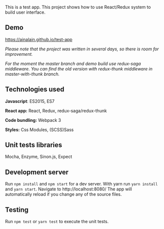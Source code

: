 This is a test app.
This project shows how to use React/Redux system to build user interface.


## Demo
https://ainalain.github.io/test-app

*Please note that the project was written in several days, so there is room for improvement.*

*For the moment the master branch and demo build use redux-saga middleware. You can find the old version with redux-thunk middleware in master-with-thunk branch.*

## Technologies used

**Javascript**: ES2015, ES7

**React app:** React, Redux, redux-saga/redux-thunk

**Code bundling:** Webpack 3

**Styles:** Css Modules, (SCSS)Sass

## Unit tests libraries

Mocha, Enzyme, Sinon.js, Expect

## Development server

Run `npm install` and `npm start` for a dev server.
With yarn run `yarn install` and `yarn start`.
Navigate to http://localhost:8080/
The app will automatically reload if you change any of the source files.

## Testing

Run `npm test` or `yarn test` to execute the unit tests.
